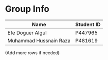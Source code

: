 # Group Info

| Name                   | Student ID |
|------------------------|------------|
| Efe Doguer Algul       | P447965    |
| Muhammad Hussnain Raza | P481619    |

(Add more rows if needed) 
